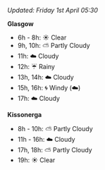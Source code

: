 *Updated: Friday 1st April 05:30*

**Glasgow**

* 6h - 8h: :sunny: Clear
* 9h, 10h: :partly_sunny: Partly Cloudy
* 11h: :cloud: Cloudy
* 12h: :umbrella: Rainy
* 13h, 14h: :cloud: Cloudy
* 15h, 16h: :cyclone: Windy (:cloud:)
* 17h: :cloud: Cloudy

**Kissonerga**

* 8h - 10h: :partly_sunny: Partly Cloudy
* 11h - 16h: :cloud: Cloudy
* 17h, 18h: :partly_sunny: Partly Cloudy
* 19h: :sunny: Clear
